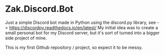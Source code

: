 # Zak.Discord.Bot
Just a simple Discord bot made in Python using the discord.py library, see -> https://discordpy.readthedocs.io/en/latest/
My initial idea was to create a small personal bot for my Discord server, but it's sort of turned into a bigger side project of mine.


This is my first Github repository / project, so expect it to be messy.
